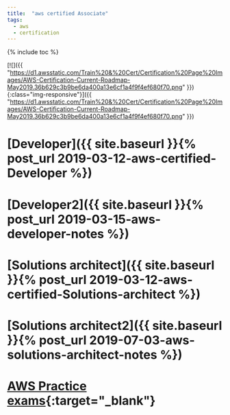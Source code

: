 ```yaml
---
title:  "aws certified Associate"
tags:
  - aws
  - certification
---
```

{% include toc %}

[![]({{ "https://d1.awsstatic.com/Train%20&%20Cert/Certification%20Page%20Images/AWS-Certification-Current-Roadmap-May2019.36b629c3b9be6da400a13e6cf1a4f9f4ef680f70.png" }}){:class="img-responsive"}]({{ "https://d1.awsstatic.com/Train%20&%20Cert/Certification%20Page%20Images/AWS-Certification-Current-Roadmap-May2019.36b629c3b9be6da400a13e6cf1a4f9f4ef680f70.png" }})



# [Developer]({{ site.baseurl }}{% post_url 2019-03-12-aws-certified-Developer %})
# [Developer2]({{ site.baseurl }}{% post_url 2019-03-15-aws-developer-notes %})

# [Solutions architect]({{ site.baseurl }}{% post_url 2019-03-12-aws-certified-Solutions-architect %})
# [Solutions architect2]({{ site.baseurl }}{% post_url 2019-07-03-aws-solutions-architect-notes %})

# [AWS Practice exams](https://www.certmetrics.com/amazon/candidate/psi_sso_amazon.aspx?redir=yes){:target="_blank"}
